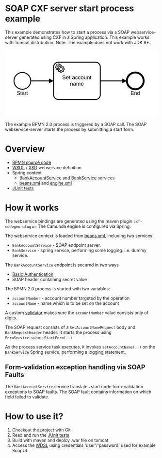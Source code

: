 SOAP CXF server start process example 
===============================================================
This example demonstrates how to start a process via a SOAP webservice-server generated using CXF in a Spring application. This example works with Tomcat distribution. Note: The example does not work with JDK 9+.

![Example Process][png]

The example BPMN 2.0 process is triggered by a SOAP call. The SOAP webservice-server starts the process by submitting a start form.

# Overview

- [BPMN source code][bpmn]
- [WSDL][wsdl] / [XSD][xsd] webservice definition
- Spring context 
  - [BankAccountService][bankAccountService] and [BankService][bankService] services
  - [beans.xml][beans] and [engine.xml][engine]
- [JUnit tests][unit tests]

# How it works
The webservice bindings are generated using the maven plugin `cxf-codegen-plugin`. The Camunda engine is configured via Spring.

The webservice context is loaded from [beans.xml][beans], including two services:
 * `BankAccountService` - SOAP endpoint server.
 * `BankService` - spring service, performing some logging. i.e. dummy service.
 
The `BankAccountService` endpoint is secured in two ways
 * [Basic Authentication][basicauth]
 * SOAP header containing secret value
 
The BPMN 2.0 process is started with two variables: 
 * `accountNumber` - account number targeted by the operation
 * `accountName` - name which is to be set on the account

A custom [validator] makes sure the `accountNumber` value consists only of digits.

The SOAP request consists of a `SetAccountNameRequest` body and `BankRequestHeader` header. It starts the process using `FormService.submitStartForm(..)`.

As the process service task executes, it invokes `setAccountName(..)` on the `BankService` Spring service, performing a logging statement.

## Form-validation exception handling via SOAP Faults
The `BankAccountService` service translates start node form-validation exceptions to SOAP faults. The SOAP fault contains information on which field failed to validate. 

# How to use it?

1. Checkout the project with Git
2. Read and run the [JUnit tests][unit tests]
3. Build with maven and deploy .war file on tomcat.
4. Access the [WDSL][wsdl-localhost] using credentials 'user'/'password' used for example SoapUI.


[png]: src/main/resources/setAccountName.png
[bpmn]: src/main/resources/setAccountName.bpmn
[wsdl]: src/main/resources/wsdl/BankAccountService.wsdl
[xsd]: src/main/resources/wsdl/BankAccountService.xsd
[beans]: src/main/resources/spring/beans.xml
[engine]: src/main/resources/spring/engine.xml
[unit tests]: src/test/java/com/camunda/bpm/example/spring/soap/start/BankAccountProcessTest.java
[bankAccountService]: src/main/java/com/camunda/bpm/example/spring/soap/start/BankAccountService.java
[bankService]: src/main/java/com/camunda/bpm/example/spring/soap/start/BankService.java
[wsdl-localhost]: http://localhost:8080/soap-cxf-server-start/services/bankAccount?wsdl
[validator]: src/main/java/com/camunda/bpm/example/spring/soap/start/validator/AccountNumberFormFieldValidator.java
[basicauth]: https://en.wikipedia.org/wiki/Basic_access_authentication
